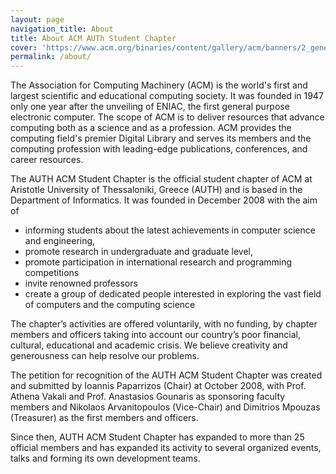```yaml
---
layout: page
navigation_title: About
title: About ACM AUTh Student Chapter
cover: 'https://www.acm.org/binaries/content/gallery/acm/banners/2_generic_acm_banner.jpg/2_generic_acm_banner.jpg/acm%3Adesktopbanner'
permalink: /about/
---
```


The Association for Computing Machinery (ACM) is the world&#39;s first and largest scientific and educational computing society. It was founded in 1947 only one year after the unveiling of ENIAC, the first general purpose electronic computer. The scope of ACM is to deliver resources that advance computing both as a science and as a profession. ACM provides the computing field&#39;s premier Digital Library and serves its members and the computing profession with leading-edge publications, conferences, and career resources.

The AUTH ACM Student Chapter is the official student chapter of ACM at Aristotle University of Thessaloniki, Greece (AUTH) and is based in the Department of Informatics. It was founded in December 2008 with the aim of

  * informing students about the latest achievements in computer science and engineering,
  * promote research in undergraduate and graduate level,
  * promote participation in international research and programming competitions
  * invite renowned professors
  * create a group of dedicated people interested in exploring the vast field of computers and the computing science

The chapter&rsquo;s activities are offered voluntarily, with no funding, by chapter members and officers taking into account our country&rsquo;s poor financial, cultural, educational and academic crisis. We believe creativity and generousness can help resolve our problems.

The petition for recognition of the AUTH ACM Student Chapter was created and submitted by Ioannis Paparrizos (Chair) at October 2008, with Prof. Athena Vakali and Prof. Anastasios Gounaris as sponsoring faculty members and Nikolaos Arvanitopoulos (Vice-Chair) and Dimitrios Mpouzas (Treasurer) as the first members and officers.

Since then, AUTH ACM Student Chapter has expanded to more than 25 official members and has expanded its activity to several organized events, talks and forming its own development teams.

